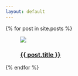 ```yaml
---
layout: default
---
```


<article class="page">
  {% for post in site.posts %}

<div class="four columns">
      <div class="entry">
        <a href="{{ site.baseurl }}{{ post.url }}"><figure>
            <img src="{{ post.image }}">
          <figcaption>      <h3>{{ post.title }}</h3></figcaption></figure></a>
      </div>
        </div>
    {% endfor %}
</article>
<section class="clear"></section>
